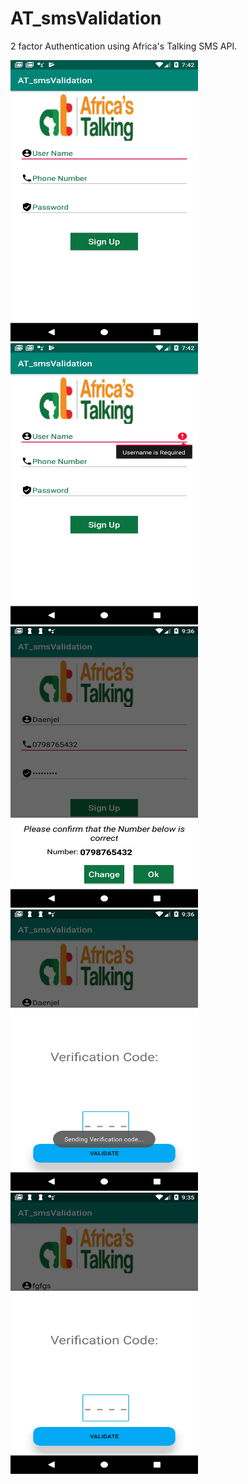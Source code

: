 # AT_smsValidation
2 factor Authentication using Africa's Talking SMS API.

<img src="app/ScreenShots/Screenshot_1.png" height=450 width=300>
<img src="app/ScreenShots/Screenshot_2.png" height=450 width=300>
<img src="app/ScreenShots/Screenshot_3.png" height=450 width=300>
<img src="app/ScreenShots/Screenshot_4.png" height=450 width=300>
<img src="app/ScreenShots/Screenshot_5.png" height=450 width=300>
